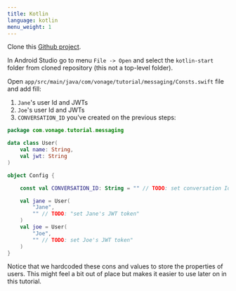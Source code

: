 ```yaml
---
title: Kotlin
language: kotlin
menu_weight: 1
---
```



Clone this [Github project](https://github.com/nexmo-community/client-sdk-android-tutorial-messaging).

In Android Studio go to menu `File -> Open` and select the `kotlin-start` folder from cloned repository (this not a top-level folder).

Open `app/src/main/java/com/vonage/tutorial/messaging/Consts.swift` file and add fill:

1. `Jane`'s user Id and JWTs
1. `Joe`'s user Id and JWTs
1. `CONVERSATION_ID` you've created on the previous steps:

```kotlin
package com.vonage.tutorial.messaging

data class User(
    val name: String,
    val jwt: String
)

object Config {

    const val CONVERSATION_ID: String = "" // TODO: set conversation Id

    val jane = User(
        "Jane",
        "" // TODO: "set Jane's JWT token"
    )
    val joe = User(
        "Joe",
        "" // TODO: set Joe's JWT token"
    )
}

```

Notice that we hardcoded these cons and values to store the properties of users. This might feel a bit out of place but makes it easier to use later on in this tutorial.
